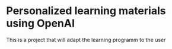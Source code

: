 # Personalized learning materials using OpenAI
This is a project that will adapt the learning programm to the user
